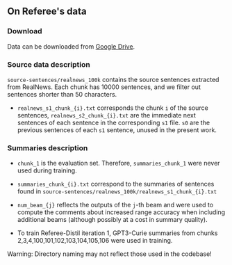 ## On Referee's data

### Download

Data can be downloaded from [Google Drive](https://drive.google.com/drive/folders/1BODA-JqYY-j_6SjAchzlcjA4FNPDDy_R?usp=sharing).

### Source data description
`source-sentences/realnews_100k` contains the source sentences extracted from RealNews. Each chunk has 10000 sentences,  and we filter out sentences shorter than 50 characters.

- `realnews_s1_chunk_{i}.txt` corresponds the chunk `i` of the source sentences, `realnews_s2_chunk_{i}.txt` are the immediate next sentences of each sentence in the corresponding `s1` file. `s0` are the previous sentences of each `s1` sentence, unused in the present work.

### Summaries description
* `chunk_1` is the evaluation set. Therefore, `summaries_chunk_1` were never used during training.
* `summaries_chunk_{i}.txt` correspond to the summaries of sentences found in `source-sentences/realnews_100k/realnews_s1_chunk_{i}.txt`
* `num_beam_{j}` reflects the outputs of the `j`-th beam and were used to compute the comments about increased range accuracy when including additional beams (although possibly at a cost in summary quality).

* To train Referee-Distil iteration 1, GPT3-Curie summaries from chunks 2,3,4,100,101,102,103,104,105,106 were used in training.

Warning: Directory naming may not reflect those used in the codebase!
